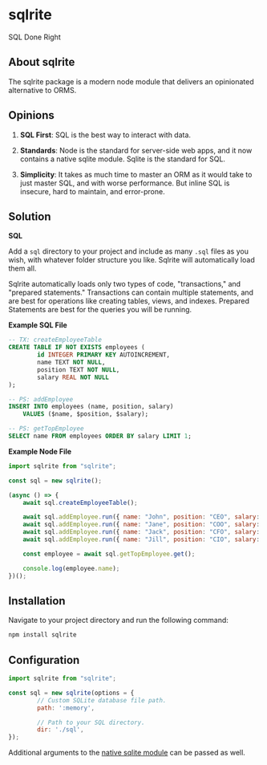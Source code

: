 # sqlrite

SQL Done Right

## About sqlrite

The sqlrite package is a modern node module that delivers an opinionated
alternative to ORMS.

## Opinions

1. **SQL First**: SQL is the best way to interact with data.

2. **Standards**: Node is the standard for server-side web apps, and it now
contains a native sqlite module. Sqlite is the standard for SQL.

3. **Simplicity**: It takes as much time to master an ORM as it would take to
just master SQL, and with worse performance. But inline SQL is insecure, hard
to maintain, and error-prone.

## Solution

**SQL**

Add a `sql` directory to your project and include as many `.sql` files as you
wish, with whatever folder structure you like. Sqlrite will automatically load
them all.

Sqlrite automatically loads only two types of code, "transactions," and 
"prepared statements." Transactions can contain multiple statements, and are
best for operations like creating tables, views, and indexes. Prepared
Statements are best for the queries you will be running.

**Example SQL File**

```sql
-- TX: createEmployeeTable
CREATE TABLE IF NOT EXISTS employees (
		id INTEGER PRIMARY KEY AUTOINCREMENT,
		name TEXT NOT NULL,
		position TEXT NOT NULL,
		salary REAL NOT NULL
);

-- PS: addEmployee
INSERT INTO employees (name, position, salary)
	VALUES ($name, $position, $salary);

-- PS: getTopEmployee
SELECT name FROM employees ORDER BY salary LIMIT 1;
```

**Example Node File**

```js
import sqlrite from "sqlrite";

const sql = new sqlrite();

(async () => {
	await sql.createEmployeeTable();

	await sql.addEmployee.run({ name: "John", position: "CEO", salary: 99999 });
	await sql.addEmployee.run({ name: "Jane", position: "COO", salary: 49998 });
	await sql.addEmployee.run({ name: "Jack", position: "CFO", salary: 49998 });
	await sql.addEmployee.run({ name: "Jill", position: "CIO", salary: 49998 });

	const employee = await sql.getTopEmployee.get();

	console.log(employee.name);
})();
```


## Installation

Navigate to your project directory and run the following command:

```bash
npm install sqlrite
```

## Configuration

```js
import sqlrite from "sqlrite";

const sql = new sqlrite(options = {
		// Custom SQLite database file path.
		path: ':memory',

		// Path to your SQL directory.
		dir: './sql',
});
```

Additional arguments to the
[native sqlite module](https://nodejs.org/api/sqlite.html) can be passed as
well.
